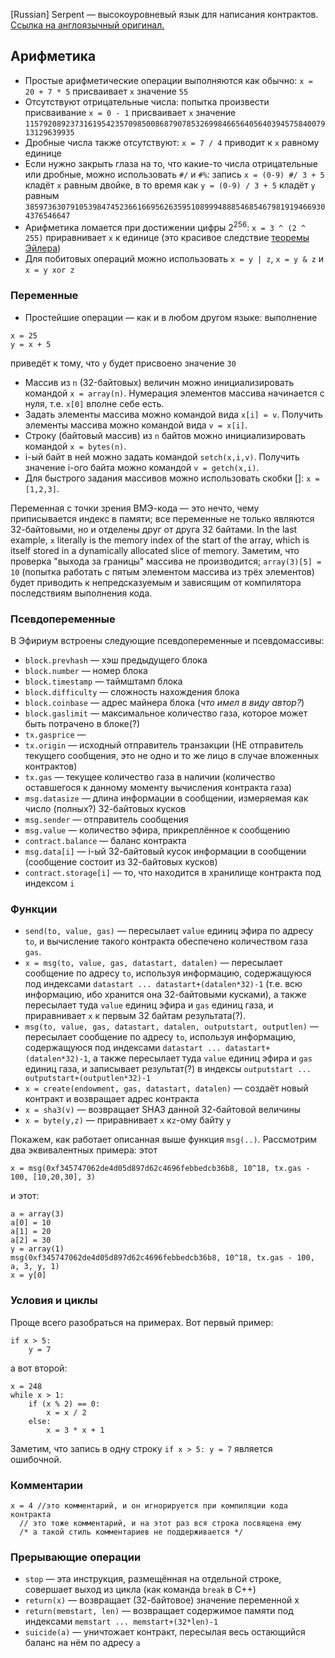 [Russian] Serpent — высокоуровневый язык для написания контрактов. [Ссылка на англоязычный оригинал.](https://github.com/ethereum/wiki/wiki/%5BEnglish%5D-Serpent-programming-language-operations)

## Арифметика

* Простые арифметические операции выполняются как обычно: `x = 20 + 7 * 5` присваивает `x` значение `55`
* Отсутствуют отрицательные числа: попытка произвести присваивание `x = 0 - 1` присваивает `x` значение `115792089237316195423570985008687907853269984665640564039457584007913129639935`
* Дробные числа также отсутствуют: `x = 7 / 4` приводит к `x` равному единице
* Если нужно закрыть глаза на то, что какие-то числа отрицательные или дробные, можно использовать `#/` и `#%`: запись `x = (0-9) #/ 3 + 5` кладёт `x` равным двойке, в то время как `y = (0-9) / 3 + 5` кладёт `y` равным `38597363079105398474523661669562635951089994888546854679819194669304376546647`
* Арифметика ломается при достижении цифры 2<sup>256</sup>: `x = 3 ^ (2 ^ 255)` приравнивает `x` к единице (это красивое следствие [теоремы Эйлера](http://ru.wikipedia.org/wiki/%D0%A2%D0%B5%D0%BE%D1%80%D0%B5%D0%BC%D0%B0_%D0%AD%D0%B9%D0%BB%D0%B5%D1%80%D0%B0_(%D1%82%D0%B5%D0%BE%D1%80%D0%B8%D1%8F_%D1%87%D0%B8%D1%81%D0%B5%D0%BB)))
* Для побитовых операций можно использовать `x = y | z`, `x = y & z` и `x = y xor z`

### Переменные

* Простейшие операции — как и в любом другом языке: выполнение 

```
x = 25
y = x + 5
```

приведёт к тому, что `y` будет присвоено значение `30`
* Массив из `n` (32-байтовых) величин можно инициализировать командой `x = array(n)`. Нумерация элементов массива начинается с нуля, т.е. `x[0]` вполне себе есть.
* Задать элементы массива можно командой вида `x[i] = v`. Получить элементы массива можно командой вида `v = x[i]`.
* Строку (байтовый массив) из `n` байтов можно инициализировать командой `x = bytes(n)`.
* i-ый байт в ней можно задать командой `setch(x,i,v)`. Получить значение i-ого байта можно командой `v = getch(x,i)`.
* Для быстрого задания массивов можно использовать скобки []: `x = [1,2,3]`.

Переменная с точки зрения ВМЭ-кода — это нечто, чему приписывается индекс в памяти; все переменные не только являются 32-байтовыми, но и отделены друг от друга 32 байтами. In the last example, `x` literally is the memory index of the start of the array, which is itself stored in a dynamically allocated slice of memory. Заметим, что проверка "выхода за границы" массива не производится; `array(3)[5] = 10` (попытка работать с пятым элементом массива из трёх элементов) будет приводить к непредсказуемым и зависящим от компилятора последствиям выполнения кода.

### Псевдопеременные

В Эфириум встроены следующие псевдопеременные и псевдомассивы:

* `block.prevhash` — хэш предыдущего блока
* `block.number` — номер блока
* `block.timestamp` — таймштамп блока
* `block.difficulty` — сложность нахождения блока
* `block.coinbase` — адрес майнера блока (*что имел в виду автор?*)
* `block.gaslimit` — максимальное количество газа, которое может быть потрачено в блоке(?)
* `tx.gasprice` — 
* `tx.origin` — исходный отправитель транзакции (НЕ отправитель текущего сообщения, это не одно и то же лицо в случае вложенных контрактов)
* `tx.gas` — текущее количество газа в наличии (количество оставшегося к данному моменту вычисления контракта газа)
* `msg.datasize` — длина информации в сообщении, измеряемая как число (полных?) 32-байтовых кусков
* `msg.sender` — отправитель сообщения
* `msg.value` — количество эфира, прикреплённое к сообщению
* `contract.balance` — баланс контракта
* `msg.data[i]` — i-ый 32-байтовый кусок информации в сообщении (сообщение состоит из 32-байтовых кусков)
* `contract.storage[i]` — то, что находится в хранилище контракта под индексом `i`

### Функции

* `send(to, value, gas)` — пересылает `value` единиц эфира по адресу `to`, и вычисление такого контракта обеспечено количеством газа `gas`.
* `x = msg(to, value, gas, datastart, datalen)` — пересылает сообщение по адресу `to`, используя информацию, содержащуюся под индексами `datastart ... datastart+(datalen*32)-1` (т.е. всю информацию, ибо хранится она 32-байтовыми кусками), а также пересылает туда `value` единиц эфира и `gas` единиц газа, и приравнивает `x` к первым 32 байтам результата(?).
* `msg(to, value, gas, datastart, datalen, outputstart, outputlen)` — пересылает сообщение по адресу `to`, используя информацию, содержащуюся под индексами `datastart ... datastart+(datalen*32)-1`, а также пересылает туда `value` единиц эфира и `gas` единиц газа, и записывает результат(?) в индексы `outputstart ... outputstart+(outputlen*32)-1`
* `x = create(endowment, gas, datastart, datalen)` — создаёт новый контракт и возвращает адрес контракта
* `x = sha3(v)` — возвращает SHA3 данной 32-байтовой величины
* `x = byte(y,z)` — приравнивает `x` к`z`-ому байту `y`

Покажем, как работает описанная выше функция `msg(..)`. Рассмотрим два эквивалентных примера: этот

`x = msg(0xf345747062de4d05d897d62c4696febbedcb36b8, 10^18, tx.gas - 100, [10,20,30], 3)`

и этот:

```
a = array(3)
a[0] = 10
a[1] = 20
a[2] = 30
y = array(1)
msg(0xf345747062de4d05d897d62c4696febbedcb36b8, 10^18, tx.gas - 100, a, 3, y, 1)
x = y[0]
```

### Условия и циклы

Проще всего разобраться на примерах. Вот первый пример:

```
if x > 5:
    y = 7
```

а вот второй:

```
x = 248
while x > 1:
    if (x % 2) == 0: 
        x = x / 2
    else:
        x = 3 * x + 1
```

Заметим, что запись в одну строку `if x > 5: y = 7` является ошибочной.

### Комментарии

```
x = 4 //это комментарий, и он игнорируется при компиляции кода контракта 
  // это тоже комментарий, и на этот раз вся строка посвящена ему 
  /* а такой стиль комментариев не поддерживается */
```

### Прерывающие операции

* `stop` — эта инструкция, размещённая на отдельной строке, совершает выход из цикла (как команда `break` в C++)
* `return(x)` — возвращает (32-байтовое) значение переменной x
* `return(memstart, len)` — возвращает содержимое памяти под индексами `memstart ... memstart+(32*len)-1`
* `suicide(a)` — уничтожает контракт, пересылая весь остающийся баланс на нём по адресу `a`